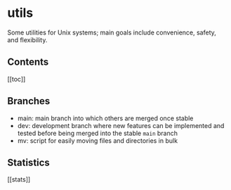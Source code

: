 # utils

Some utilities for Unix systems; main goals include convenience, safety, and
flexibility.

## Contents

[[toc]]

## Branches

- main: main branch into which others are merged once stable
- dev: development branch where new features can be implemented and tested before being merged into the stable `main` branch
- mv: script for easily moving files and directories in bulk

## Statistics

[[stats]]

